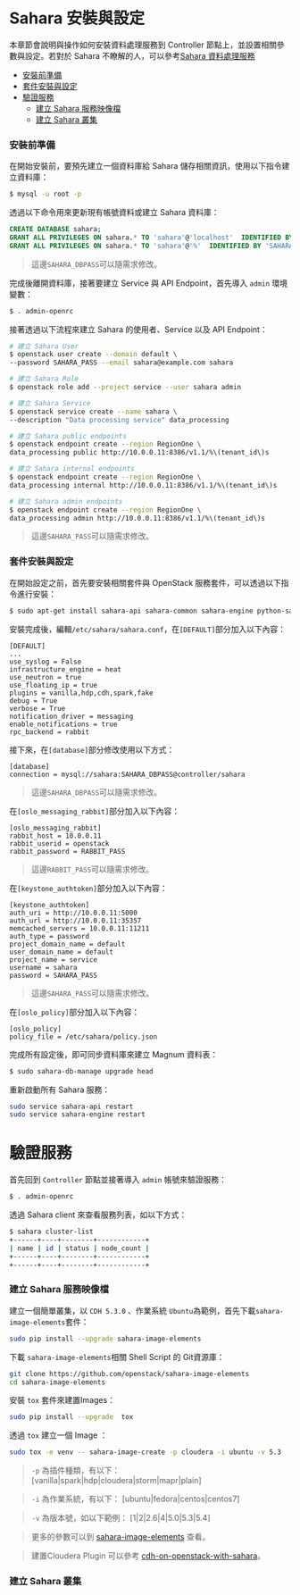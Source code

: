 # Sahara 安裝與設定
本章節會說明與操作如何安裝資料處理服務到 Controller 節點上，並設置相關參數與設定。若對於 Sahara 不瞭解的人，可以參考[Sahara 資料處理服務](../../../conceptions/sahara/README.md)

- [安裝前準備](#安裝前準備)
- [套件安裝與設定](#套件安裝與設定)
- [驗證服務](#驗證服務)
    - [建立 Sahara 服務映像檔](#建立-sahara-服務映像檔)
    - [建立 Sahara 叢集](#建立-sahara-叢集)

### 安裝前準備
在開始安裝前，要預先建立一個資料庫給 Sahara 儲存相關資訊，使用以下指令建立資料庫：
```sh
$ mysql -u root -p
```

透過以下命令用來更新現有帳號資料或建立 Sahara 資料庫：
```sql
CREATE DATABASE sahara;
GRANT ALL PRIVILEGES ON sahara.* TO 'sahara'@'localhost'  IDENTIFIED BY ' SAHARA_DBPASS';
GRANT ALL PRIVILEGES ON sahara.* TO 'sahara'@'%'  IDENTIFIED BY 'SAHARA_DBPASS';
```
> 這邊```SAHARA_DBPASS```可以隨需求修改。

完成後離開資料庫，接著要建立 Service 與 API Endpoint，首先導入 ```admin``` 環境變數：
```sh
$ . admin-openrc
```

接著透過以下流程來建立 Sahara 的使用者、Service 以及 API Endpoint：
```sh
# 建立 Sahara User
$ openstack user create --domain default \
--password SAHARA_PASS --email sahara@example.com sahara

# 建立 Sahara Role
$ openstack role add --project service --user sahara admin

# 建立 Sahara Service
$ openstack service create --name sahara \
--description "Data processing service" data_processing

# 建立 Sahara public endpoints
$ openstack endpoint create --region RegionOne \
data_processing public http://10.0.0.11:8386/v1.1/%\(tenant_id\)s

# 建立 Sahara internal endpoints
$ openstack endpoint create --region RegionOne \
data_processing internal http://10.0.0.11:8386/v1.1/%\(tenant_id\)s

# 建立 Sahara admin endpoints
$ openstack endpoint create --region RegionOne \
data_processing admin http://10.0.0.11:8386/v1.1/%\(tenant_id\)s
```
> 這邊```SAHARA_PASS```可以隨需求修改。

### 套件安裝與設定
在開始設定之前，首先要安裝相關套件與 OpenStack 服務套件，可以透過以下指令進行安裝：
```sh
$ sudo apt-get install sahara-api sahara-common sahara-engine python-sahara
```

安裝完成後，編輯```/etc/sahara/sahara.conf```，在```[DEFAULT]```部分加入以下內容：
```
[DEFAULT]
...
use_syslog = False
infrastructure_engine = heat
use_neutron = true
use_floating_ip = true
plugins = vanilla,hdp,cdh,spark,fake
debug = True
verbose = True
notification_driver = messaging
enable_notifications = true
rpc_backend = rabbit
```

接下來，在```[database]```部分修改使用以下方式：
```
[database]
connection = mysql://sahara:SAHARA_DBPASS@controller/sahara
```
> 這邊```SAHARA_DBPASS```可以隨需求修改。

在```[oslo_messaging_rabbit]```部分加入以下內容：
```
[oslo_messaging_rabbit]
rabbit_host = 10.0.0.11
rabbit_userid = openstack
rabbit_password = RABBIT_PASS
```
> 這邊```RABBIT_PASS```可以隨需求修改。

在```[keystone_authtoken]```部分加入以下內容：
```
[keystone_authtoken]
auth_uri = http://10.0.0.11:5000
auth_url = http://10.0.0.11:35357
memcached_servers = 10.0.0.11:11211
auth_type = password
project_domain_name = default
user_domain_name = default
project_name = service
username = sahara
password = SAHARA_PASS
```
> 這邊```SAHARA_PASS```可以隨需求修改。

在```[oslo_policy]```部分加入以下內容：
```
[oslo_policy]
policy_file = /etc/sahara/policy.json
```

完成所有設定後，即可同步資料庫來建立 Magnum 資料表：
```sh
$ sudo sahara-db-manage upgrade head
```

重新啟動所有 Sahara 服務：
```sh
sudo service sahara-api restart
sudo service sahara-engine restart
```

# 驗證服務
首先回到 ```Controller``` 節點並接著導入 ```admin``` 帳號來驗證服務：
```sh
$ . admin-openrc
```

透過 Sahara client 來查看服務列表，如以下方式：
```sh
$ sahara cluster-list
+------+----+--------+------------+
| name | id | status | node_count |
+------+----+--------+------------+
+------+----+--------+------------+
```

### 建立 Sahara 服務映像檔
建立一個簡單叢集，以 ```CDH 5.3.0``` 、作業系統 ```Ubuntu```為範例，首先下載```sahara-image-elements```套件：
```sh
sudo pip install --upgrade sahara-image-elements
```

下載 ```sahara-image-elements```相關 Shell Script 的 Git資源庫：
```sh
git clone https://github.com/openstack/sahara-image-elements
cd sahara-image-elements
```

安裝 ```tox``` 套件來建置Images：
```sh
sudo pip install --upgrade  tox
```

透過 ```tox``` 建立一個 Image ：
```sh
sudo tox -e venv -- sahara-image-create -p cloudera -i ubuntu -v 5.3
```

> ```-p``` 為插件種類，有以下：
[vanilla|spark|hdp|cloudera|storm|mapr|plain]

> ```-i``` 為作業系統，有以下：
[ubuntu|fedora|centos|centos7]

> ```-v``` 為版本號，如以下範例：
[1|2|2.6|4|5.0|5.3|5.4]

> 更多的參數可以到 [sahara-image-elements](https://github.com/openstack/sahara-image-elements/blob/master/diskimage-create/README.rst) 查看。

> 建置Cloudera Plugin 可以參考 [cdh-on-openstack-with-sahara](http://blog.cloudera.com/blog/2015/05/how-to-get-started-with-cdh-on-openstack-with-sahara/)。

### 建立 Sahara 叢集
